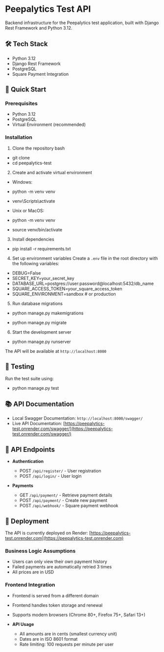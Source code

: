 # Peepalytics Test API

Backend infrastructure for the Peepalytics test application, built with Django Rest Framework and Python 3.12.

## 🛠 Tech Stack

-   Python 3.12
-   Django Rest Framework
-   PostgreSQL
-   Square Payment Integration

## 🚀 Quick Start

### Prerequisites

-   Python 3.12
-   PostgreSQL
-   Virtual Environment (recommended)

### Installation

1. Clone the repository
   bash

-   git clone <repository-url>
-   cd peepalytics-test

2. Create and activate virtual environment

- Windows:

-   python -m venv venv
-   venv\Scripts\activate
- Unix or MacOS:

-   python -m venv venv
-   source venv/bin/activate

3. Install dependencies

-   pip install -r requirements.txt

4. Set up environment variables
   Create a `.env` file in the root directory with the following variables:

-   DEBUG=False
-   SECRET_KEY=your_secret_key
-   DATABASE_URL=postgres://user:password@localhost:5432/db_name
-   SQUARE_ACCESS_TOKEN=your_square_access_token
-   SQUARE_ENVIRONMENT=sandbox # or production

5. Run database migrations

-   python manage.py makemigrations

-   python manage.py migrate

6. Start the development server

-   python manage.py runserver

The API will be available at `http://localhost:8000`

## 🧪 Testing

Run the test suite using:

-   python manage.py test

## 📚 API Documentation

-   Local Swagger Documentation: `http://localhost:8000/swagger/`
-   Live API Documentation: [https://peepalytics-test.onrender.com/swagger/](https://peepalytics-test.onrender.com/swagger/)

## 🔑 API Endpoints

-   **Authentication**

    -   POST `/api/register/` - User registration
    -   POST `/api/login/` - User login

-   **Payments**
    -   GET `/api/payment/` - Retrieve payment details
    -   POST `/api/payment/` - Create new payment
    -   POST `/api/webhook/` - Square payment webhook

## 🚀 Deployment

The API is currently deployed on Render:
[https://peepalytics-test.onrender.com](https://peepalytics-test.onrender.com)

### Business Logic Assumptions

-   Users can only view their own payment history
-   Failed payments are automatically retried 3 times
-   All prices are in USD

### Frontend Integration

-   Frontend is served from a different domain
-   Frontend handles token storage and renewal
-   Supports modern browsers (Chrome 80+, Firefox 75+, Safari 13+)

-   **API Usage**
    -   All amounts are in cents (smallest currency unit)
    -   Dates are in ISO 8601 format
    -   Rate limiting: 100 requests per minute per user
